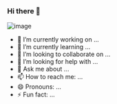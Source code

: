 ### Hi there 👋

![image](https://github.com/Dalinaqiu/dalinaqiu/assets/15327743/a0cfaec1-9dcf-4f78-8f72-ba3801bc2cc2)


- 🔭 I’m currently working on ...
- 🌱 I’m currently learning ...
- 👯 I’m looking to collaborate on ...
- 🤔 I’m looking for help with ...
- 💬 Ask me about ...
- 📫 How to reach me: ...
- 😄 Pronouns: ...
- ⚡ Fun fact: ...
